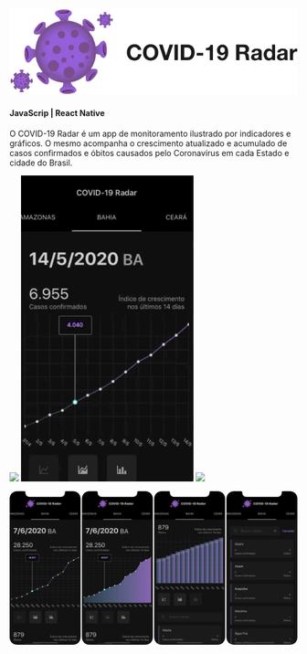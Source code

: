![](logo-github.png)

<h4>JavaScrip | React Native</h4>

<p>O COVID-19 Radar é um app de monitoramento ilustrado por indicadores e gráficos. O mesmo acompanha o crescimento atualizado e acumulado de casos confirmados e óbitos causados pelo Coronavírus em cada Estado e cidade do Brasil.</>
    
![](gif2.gif)  ![](gif3.gif)  ![](gif1.gif)

 ![](telas.png)
